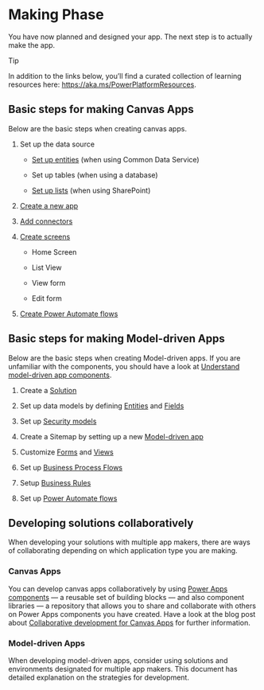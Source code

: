 Making Phase
============

You have now planned and designed your app. The next step is to actually make
the app.

> [!TIP]
> In addition to the links below, you’ll find a curated collection of
learning resources here: <https://aka.ms/PowerPlatformResources>.

Basic steps for making Canvas Apps
----------------------------------

Below are the basic steps when creating canvas apps.

1.  Set up the data source

    -   [Set up
        entities](../../maker/common-data-service/create-edit-entities)
        (when using Common Data Service)

    -   Set up tables (when using a database)

    -   [Set up
        lists](https://support.office.com/article/create-a-list-in-sharepoint-0d397414-d95f-41eb-addd-5e6eff41b083)
        (when using SharePoint)

2.  [Create a new
    app](https://docs.microsoft.com/powerapps/maker/canvas-apps/getting-started#build-an-app)

3.  [Add
    connectors](https://docs.microsoft.com/powerapps/maker/canvas-apps/add-manage-connections)

4.  [Create
    screens](https://docs.microsoft.com/powerapps/maker/canvas-apps/add-screen-context-variables)

    -   Home Screen

    -   List View

    -   View form

    -   Edit form

5.  [Create Power Automate
    flows](https://docs.microsoft.com/power-automate/get-started-logic-flow)

Basic steps for making Model-driven Apps
----------------------------------------

Below are the basic steps when creating Model-driven apps. If you are unfamiliar
with the components, you should have a look at [Understand model-driven app
components](https://docs.microsoft.com/powerapps/maker/model-driven-apps/model-driven-app-components).

1.  Create a
    [Solution](https://docs.microsoft.com/powerapps/maker/model-driven-apps/distribute-model-driven-app)

2.  Set up data models by defining
    [Entities](https://docs.microsoft.com/powerapps/maker/common-data-service/entity-overview)
    and
    [Fields](https://docs.microsoft.com/powerapps/maker/common-data-service/fields-overview)

3.  Set up [Security
    models](https://docs.microsoft.com/power-platform/admin/security-roles-privileges)

4.  Create a Sitemap by setting up a new [Model-driven
    app](https://docs.microsoft.com/powerapps/maker/model-driven-apps/build-first-model-driven-app)

5.  Customize
    [Forms](https://docs.microsoft.com/powerapps/maker/model-driven-apps/create-design-forms)
    and
    [Views](https://docs.microsoft.com/powerapps/maker/model-driven-apps/create-edit-views)

6.  Set up [Business Process
    Flows](https://docs.microsoft.com/power-automate/business-process-flows-overview)

7.  Setup [Business
    Rules](https://docs.microsoft.com/powerapps/maker/model-driven-apps/create-business-rules-recommendations-apply-logic-form)

8.  Set up [Power Automate
    flows](https://docs.microsoft.com/power-automate/connection-cds)

Developing solutions collaboratively
------------------------------------

When developing your solutions with multiple app makers, there are ways of
collaborating depending on which application type you are making.

### Canvas Apps

You can develop canvas apps collaboratively by using [Power Apps
components](https://docs.microsoft.com/powerapps/maker/canvas-apps/create-component)
— a reusable set of building blocks — and also component libraries — a
repository that allows you to share and collaborate with others on Power Apps
components you have created. Have a look at the blog post about [Collaborative
development for Canvas
Apps](https://powerapps.microsoft.com/blog/collaborative-development-for-powerapps-canvas-apps/)
for further information.

### Model-driven Apps

When developing model-driven apps, consider using solutions and
environments designated for multiple app makers. This document has detailed
explanation on the strategies for development.
